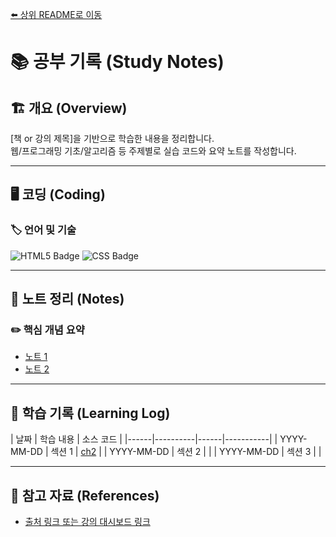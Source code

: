[⬅️ 상위 README로 이동](../README.md)

# 📚 공부 기록 (Study Notes)

## 🏗 개요 (Overview)
[책 or 강의 제목]을 기반으로 학습한 내용을 정리합니다.  
웹/프로그래밍 기초/알고리즘 등 주제별로 실습 코드와 요약 노트를 작성합니다.

---

## 🖥️ 코딩 (Coding)
### 🏷 언어 및 기술

<!-- 필요에 따라 수정 -->
![HTML5 Badge](https://img.shields.io/badge/HTML5-E34F26?logo=html5&logoColor=fff&style=flat)
![CSS Badge](https://img.shields.io/badge/CSS-639?logo=css&logoColor=fff&style=flat)

---

## 📖 노트 정리 (Notes)
### ✏️ 핵심 개념 요약

- [노트 1](./note/파일명1.md)
- [노트 2](./note/파일명2.md)

---

## 📆 학습 기록 (Learning Log)
| 날짜 | 학습 내용 | 소스 코드 |
|------|----------|------|-----------|
| YYYY-MM-DD | 섹션 1 | [ch2](./code/) |
| YYYY-MM-DD | 섹션 2 |  |
| YYYY-MM-DD | 섹션 3 |  |

---

## 📌 참고 자료 (References)
- [출처 링크 또는 강의 대시보드 링크](https://example.com)
